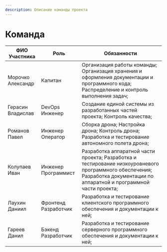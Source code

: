 ```yaml
---
description: Описание команды проекта
---
```


# Команда

| ФИО Участника     | Роль                 | Обязанности                                                                                                                                                                 |
| ----------------- | -------------------- | --------------------------------------------------------------------------------------------------------------------------------------------------------------------------- |
| Морочко Александр | Капитан              | Организация работы команды; Организация хранения и оформления документации и программного кода; Распределение и контроль выполнения задач;                                  |
| Герасин Владислав | DevOps Инженер       | Создание единой системы из разработанных частей проекта; Контроль качества;                                                                                                 |
| Романов Павел     | Инженер Оператор     | Сборка дрона; Настройка дрона; Контроль дрона; Разработка и тестирование автономного полета дрона;                                                                          |
| Колупаев Иван     | Инженер Программист  | Разработка аппаратной части проекта; Разработка и тестирование низкоуровневого программного обеспечения; Разработка документации по аппаратной и программной части проекта; |
| Лаухин Даниил     | Фронтенд Разработчик | Разработка и тестирование клиентского программного обеспечения и документации к ней;                                                                                        |
| Гареев Данил      | Бэкенд Разработчик   | Разработка и тестирование серверного программного обеспечения и документации к ней;                                                                                         |


